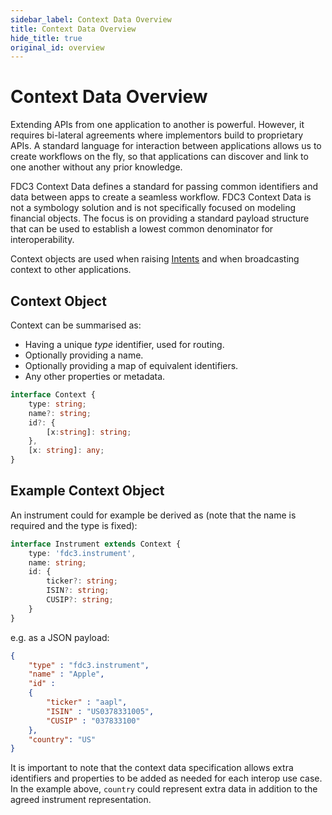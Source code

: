 ```yaml
---
sidebar_label: Context Data Overview
title: Context Data Overview
hide_title: true
original_id: overview
---
```


# Context Data Overview
Extending APIs from one application to another is powerful. However, it requires bi-lateral agreements where implementors build to proprietary APIs. A standard language for interaction between applications allows us to create workflows on the fly, so that applications can discover and link to one another without any prior knowledge.  

FDC3 Context Data defines a standard for passing common identifiers and data between apps to create a seamless workflow. FDC3 Context Data is not a symbology solution and is not specifically focused on modeling financial objects. The focus is on providing a standard payload structure that can be used to establish a lowest common denominator for interoperability.

Context objects are used when raising [Intents](../intents/overview) and when broadcasting context to other applications.

## Context Object

Context can be summarised as:
* Having a unique _type_ identifier, used for routing.
* Optionally providing a name.
* Optionally providing a map of equivalent identifiers.
* Any other properties or metadata.
```typescript
interface Context {
    type: string;
    name?: string;
    id?: {
        [x:string]: string;
    },
    [x: string]: any;
}
```
## Example Context Object

An instrument could for example be derived as (note that the name is required and the type is fixed):

```typescript
interface Instrument extends Context {
    type: 'fdc3.instrument',
    name: string;
    id: {
        ticker?: string;
        ISIN?: string;
        CUSIP?: string;
    }
}
```

e.g. as a JSON payload:

```json
{
    "type" : "fdc3.instrument",
    "name" : "Apple",
    "id" : 
    {  
        "ticker" : "aapl",
        "ISIN" : "US0378331005",
        "CUSIP" : "037833100"
    },
    "country": "US"
}
```
 It is important to note that the context data specification allows extra identifiers and properties to be added as needed for each interop use case. In the example above, `country` could represent extra data in addition to the agreed instrument representation.
